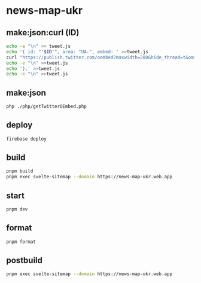 # news-map-ukr

## make:json:curl (ID)

```sh
echo -e "\n" >> tweet.js
echo '{ id: "'$ID'", area: "UA-", embed: ' >>tweet.js
curl "https://publish.twitter.com/oembed?maxwidth=280&hide_thread=t&omit_script=t&align=center&dnt=true&url=https%3A%2F%2Ftwitter.com%2Fname%2Fstatus%2F$ID" >>tweet.js
echo -e "\n" >>tweet.js
echo '},' >>tweet.js
echo -e "\n" >>tweet.js
```

## make:json

```sh
php ./php/getTwitterOEmbed.php
```

## deploy

```sh
firebase deploy
```

## build

```sh
pnpm build
pnpm exec svelte-sitemap --domain https://news-map-ukr.web.app
```

## start

```bash
pnpm dev
```

## format

```sh
pnpm format
```

## postbuild
~~~sh
pnpm exec svelte-sitemap --domain https://news-map-ukr.web.app
~~~
